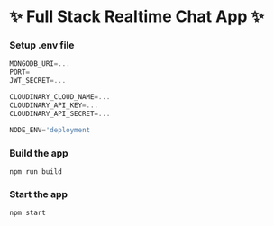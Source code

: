 # ✨ Full Stack Realtime Chat App ✨

### Setup .env file

```js
MONGODB_URI=...
PORT=
JWT_SECRET=...

CLOUDINARY_CLOUD_NAME=...
CLOUDINARY_API_KEY=...
CLOUDINARY_API_SECRET=...

NODE_ENV='deployment
```

### Build the app

```shell
npm run build 
```

### Start the app

```shell
npm start
```
